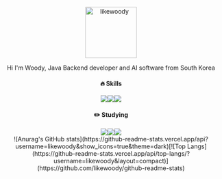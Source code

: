 <div align="center">
  <p>
    <img src="https://github.com/likewoody/likewoody/assets/151493474/9f632267-63cd-4a3c-b07f-dca1ada29020" alt="likewoody" width="120" height="120">
  </p>
  <p>Hi I'm Woody, Java Backend developer and AI software from South Korea</p>
  <h4>🔥 Skills</h4>
  <img src="https://img.shields.io/badge/java-007396?style=flat-square&amp;logo=java&amp;logoColor=white"><img src="https://img.shields.io/badge/MySQL-4479A1?style=flat-square&amp;logo=MySQL&amp;logoColor=white"><img src="https://img.shields.io/badge/Python-3776AB?style=flat-square&amp;logo=Python&amp;logoColor=white">
  
  <h4>✏️ Studying</h4>
  <img src="https://img.shields.io/badge/java-007396?style=flat-square&amp;logo=java&amp;logoColor=white"><img src="https://img.shields.io/badge/MySQL-4479A1?style=flat-square&amp;logo=MySQL&amp;logoColor=white"><img src="https://img.shields.io/badge/Python-3776AB?style=flat-square&amp;logo=Python&amp;logoColor=white">

  <br>
  <!-- 1.Github stats -->  <!-- 2.가장 많이 사용하는 언어 -->
  ![Anurag's GitHub stats](https://github-readme-stats.vercel.app/api?username=likewoody&show_icons=true&theme=dark)[![Top Langs](https://github-readme-stats.vercel.app/api/top-langs/?username=likewoody&layout=compact)](https://github.com/likewoody/github-readme-stats)
  
</div>


<!--
**likewoody/likewoody** is a ✨ _special_ ✨ repository because its `README.md` (this file) appears on your GitHub profile.

Here are some ideas to get you started:

- 🔭 I’m currently working on ...
- 🌱 I’m currently learning ...
- 👯 I’m looking to collaborate on ...
- 🤔 I’m looking for help with ...
- 💬 Ask me about ...
- 📫 How to reach me: ...
- 😄 Pronouns: ...
- ⚡ Fun fact: ...
-->
